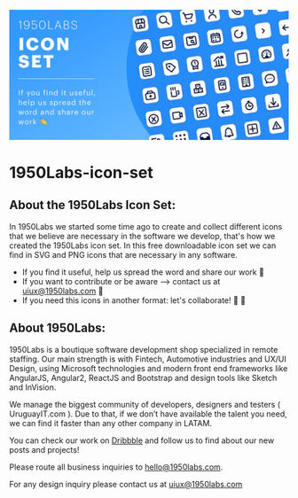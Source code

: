 ![Portada](./Portada.jpg)

# 1950Labs-icon-set
## About the 1950Labs Icon Set:
In 1950Labs we started some time ago to create and collect different icons that we believe are necessary in the software we develop, that's how we created the 1950Labs icon set. In this free downloadable icon set we can find in SVG and PNG icons that are necessary in any software. 

-	If you find it useful, help us spread the word and share our work 🤘
-	If you want to contribute or be aware --> contact us at uiux@1950labs.com 🙌
-	If you need this icons in another format: let's collaborate! 🤜 🤛



## About 1950Labs:
1950Labs is a boutique software development shop specialized in remote staffing. Our main strength is with Fintech, Automotive industries and UX/UI Design, using Microsoft technologies and modern front end frameworks like AngularJS, Angular2, ReactJS and Bootstrap and design tools like Sketch and InVision.

We manage the biggest community of developers, designers and testers ( UruguayIT.com ). Due to that, if we don’t have available the talent you need, we can find it faster than any other company in LATAM.

You can check our work on [Dribbble](https://dribbble.com/1950labs) and follow us to find about our new posts and projects!

Please route all business inquiries to hello@1950labs.com.

For any design inquiry please contact us at uiux@1950labs.com
